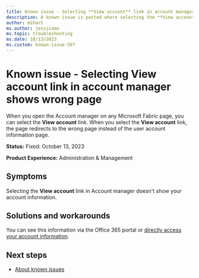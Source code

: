 ```yaml
---
title: Known issue - Selecting **View account** link in account manager shows wrong page
description: A known issue is posted where selecting the **View account** link in the account manager shows the wrong page
author: mihart
ms.author: jessicamo
ms.topic: troubleshooting 
ms.date: 10/13/2023
ms.custom: known-issue-507
---
```


# Known issue - Selecting **View account** link in account manager shows wrong page

When you open the Account manager on any Microsoft Fabric page, you can select the **View account** link.  When you select the **View account** link, the page redirects to the wrong page instead of the user account information page.

**Status:** Fixed: October 13, 2023

**Product Experience:** Administration & Management

## Symptoms

Selecting the **View account** link in Account manager doesn't show your account information.

## Solutions and workarounds

You can see this information via the Office 365 portal or [directly access your account information](https://portal.office.com/account#subscriptions).

## Next steps

- [About known issues](https://support.fabric.microsoft.com/known-issues)
